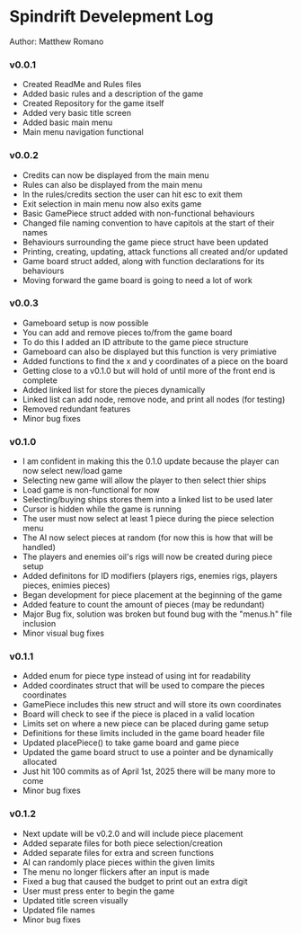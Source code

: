 # Spindrift Develepment Log

Author: Matthew Romano

### v0.0.1
- Created ReadMe and Rules files
- Added basic rules and a description of the game
- Created Repository for the game itself
- Added very basic title screen
- Added basic main menu
- Main menu navigation functional

### v0.0.2
- Credits can now be displayed from the main menu
- Rules can also be displayed from the main menu
- In the rules/credits section the user can hit esc to exit them
- Exit selection in main menu now also exits game
- Basic GamePiece struct added with non-functional behaviours
- Changed file naming convention to have capitols at the start of their names
- Behaviours surrounding the game piece struct have been updated
- Printing, creating, updating, attack functions all created and/or updated
- Game board struct added, along with function declarations for its behaviours
- Moving forward the game board is going to need a lot of work

### v0.0.3
- Gameboard setup is now possible
- You can add and remove pieces to/from the game board
- To do this I added an ID attribute to the game piece structure
- Gameboard can also be displayed but this function is very primiative
- Added functions to find the x and y coordinates of a piece on the board
- Getting close to a v0.1.0 but will hold of until more of the front end is complete
- Added linked list for store the pieces dynamically
- Linked list can add node, remove node, and print all nodes (for testing)
- Removed redundant features
- Minor bug fixes

### v0.1.0
- I am confident in making this the 0.1.0 update because the player can now select new/load game
- Selecting new game will allow the player to then select thier ships
- Load game is non-functional for now
- Selecting/buying ships stores them into a linked list to be used later
- Cursor is hidden while the game is running
- The user must now select at least 1 piece during the piece selection menu
- The AI now select pieces at random (for now this is how that will be handled)
- The players and enemies oil's rigs will now be created during piece setup
- Added definitons for ID modifiers (players rigs, enemies rigs, players pieces, enimies pieces)
- Began development for piece placement at the beginning of the game
- Added feature to count the amount of pieces (may be redundant)
- Major Bug fix, solution was broken but found bug with the "menus.h" file inclusion
- Minor visual bug fixes

### v0.1.1
- Added enum for piece type instead of using int for readability
- Added coordinates struct that will be used to compare the pieces coordinates
- GamePiece includes this new struct and will store its own coordinates
- Board will check to see if the piece is placed in a valid location
- Limits set on where a new piece can be placed during game setup
- Definitions for these limits included in the game board header file
- Updated placePiece() to take game board and game piece
- Updated the game board struct to use a pointer and be dynamically allocated
- Just hit 100 commits as of April 1st, 2025 there will be many more to come
- Minor bug fixes

### v0.1.2
- Next update will be v0.2.0 and will include piece placement
- Added separate files for both piece selection/creation
- Added separate files for extra and screen functions
- AI can randomly place pieces within the given limits
- The menu no longer flickers after an input is made
- Fixed a bug that caused the budget to print out an extra digit
- User must press enter to begin the game
- Updated title screen visually
- Updated file names
- Minor bug fixes



